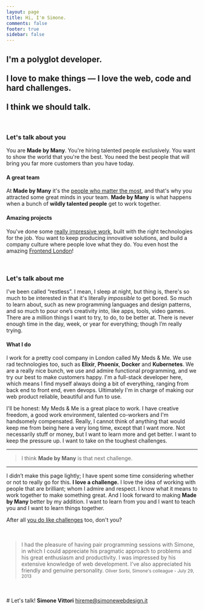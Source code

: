 ```yaml
---
layout: page
title: Hi, I'm Simone.
comments: false
footer: true
sidebar: false
---
```


## I'm a polyglot developer.<br><br>I love to make things — I love the web, code and hard challenges.<br><br>I think we should talk.


<br>

<!-- https://madebymany.com/blog/we-re-hiring-a-back-end-developer-in-london -->

<!-- We’re looking for a back-end developer to work primarily on Ruby on Rails and Elixir Phoenix apps who also has experience in AWS and a keen interest in devops using tools like Docker and Terraform. -->


### Let's talk about you

You are **Made by Many**. You're hiring talented people exclusively. You want to show the world that you're the best. You need the best people that will bring you far more customers than you have today.

#### A great team

At **Made by Many** it's the [people who matter the most](https://madebymany.com/jobs), and that's why you attracted some great minds in your team. **Made by Many** is what happens when a bunch of **wildly talented people** get to work together.

#### Amazing projects

You've done some [really impressive work](https://madebymany.com/work), built with the right technologies for the job. You want to keep producing innovative solutions, and build a company culture where people love what they do. You even host the amazing [Frontend London](http://www.frontendlondon.co.uk/)!


<br>


### Let's talk about me

I've been called “restless”. I mean, I sleep at night, but thing is, there's so much to be interested in that it's literally *impossible* to get bored. So much to learn about, such as new programming languages and design patterns, and so much to pour one’s creativity into, like apps, tools, video games. There are a million things I want to try, to do, to be better at. There is never enough time in the day, week, or year for everything; though I’m really trying.

#### What I do

I work for a pretty cool company in London called My Meds & Me. We use rad technologies too, such as **Elixir**, **Phoenix**, **Docker** and **Kubernetes**. We are a really nice bunch, we use and admire functional programming, and we try our best to make customers happy. I'm a full-stack developer here, which means I find myself always doing a bit of everything, ranging from back end to front end, even devops. Ultimately I'm in charge of making our web product reliable, beautiful and fun to use.

I'll be honest: My Meds & Me is a great place to work. I have creative freedom, a good work environment, talented co-workers and I'm handsomely compensated. Really, I cannot think of anything that would keep me from being here a very long time, except that I want more. Not necessarily stuff or money, but I want to learn more and get better. I want to keep the pressure up. I want to take on the toughest challenges.

---

> I think **Made by Many** is that next challenge.

---

I didn’t make this page lightly; I have spent some time considering whether or not to really go for this. <b>I love a challenge.</b> I love the idea of working with people that are brilliant; whom I admire and respect. I know what it means to work together to make something great. And I look forward to making **Made by Many** better by my addition. I want to learn from you and I want to teach you and I want to learn things together.

After all [you do like challenges](https://madebymany.com/about) too, don't you?
<br>
<br>
<br>
<blockquote style="display: block;">I had the pleasure of having pair programming sessions with Simone, in which I could appreciate his pragmatic approach to problems and his great enthusiasm and productivity. I was impressed by his extensive knowledge of web development. I've also appreciated his friendly and genuine personality.
<small style="width: 100%; text-align: right;" class="basic-alignment right">Oliver Sorbi, Simone's colleague - July 29, 2013</small>
</blockquote>
<br>
<br>
<section class="lets-talk">
# Let's talk!
<strong>Simone Vittori</strong>
<a href="mailto:hireme@simonewebdesign.it" title="drop me an email!"/>hireme@simonewebdesign.it</a>
</section>

